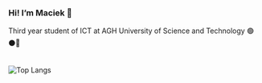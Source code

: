 



### Hi! I’m Maciek 👋 
Third year student of ICT at AGH University of Science and Technology 🟢⚫🔴
<br><br>

![Top Langs](https://github-readme-stats.vercel.app/api/top-langs/?username=maciej-klimek&size_weight=0.5&count_weight=0.5&&hide=matlab,jupyter%20notebook,css,c,cmake&layout=donut&langs_count=6&theme=transparent)


